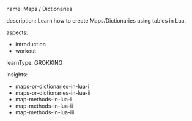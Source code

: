 name: Maps / Dictionaries

description: Learn how to create Maps/Dictionaries using tables in Lua.

aspects:
  - introduction
  - workout

learnType: GROKKING

insights:
  - maps-or-dictionaries-in-lua-i
  - maps-or-dictionaries-in-lua-ii
  - map-methods-in-lua-i
  - map-methods-in-lua-ii
  - map-methods-in-lua-iii
